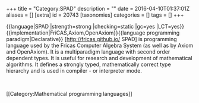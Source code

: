 +++
title = "Category:SPAD"
description = ""
date = 2016-04-10T01:37:01Z
aliases = []
[extra]
id = 20743
[taxonomies]
categories = []
tags = []
+++

{{language|SPAD
|strength=strong
|checking=static
|gc=yes
|LCT=yes}}{{implementation|FriCAS,Axiom,OpenAxiom}}{{language programming paradigm|Declarative}}
[http://fricas.github.io/ SPAD] is programming language used by the Fricas Computer Algebra System (as well as by Axiom and OpenAxiom). It is a multiparadigm language with second order dependent types. It is useful for research and development of mathematical algorithms. It defines a strongly typed, mathematically correct type hierarchy and is used in compiler - or interpreter mode.


<br clear=all>

[[Category:Mathematical programming languages]]
